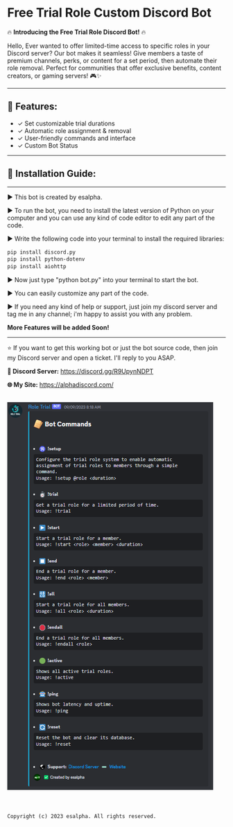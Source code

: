 # Free Trial Role Custom Discord Bot


🔥 **Introducing the Free Trial Role Discord Bot!** 🔥

Hello, Ever wanted to offer limited-time access to specific roles in your Discord server? 
Our bot makes it seamless! Give members a taste of premium channels, perks, or content for a set period, then automate their role removal. 
Perfect for communities that offer exclusive benefits, content creators, or gaming servers! 🎮✨

---
##  👾 Features:

- ✓ Set customizable trial durations
- ✓ Automatic role assignment & removal
- ✓ User-friendly commands and interface
- ✓ Custom Bot Status


---

##  📃  Installation Guide: 

---

▶️ This bot is created by esalpha.

▶️ To run the bot, you need to install the latest version of Python on your computer and you can use any kind of code editor to edit any part of the code.

▶️ Write the following code into your terminal to install the required libraries:

```bash
pip install discord.py
pip install python-dotenv
pip install aiohttp
```

▶️ Now just type "python bot.py" into your terminal to start the bot.

▶️ You can easily customize any part of the code.

▶️ If you need any kind of help or support, just join my discord server and tag me in any channel; i'm happy to assist you with any problem.

**More Features will be added Soon!**

---


⭐ If you want to get this working bot or just the bot source code, then join my Discord server and open a ticket. I'll reply to you ASAP.

**📌 Discord Server:**  https://discord.gg/R9UpynNDPT

**🌐 My Site:**  https://alphadiscord.com/
<br> </br>

![Commands](/cmd.png)

<br> </br>
```Copyright (c) 2023 esalpha. All rights reserved.```
